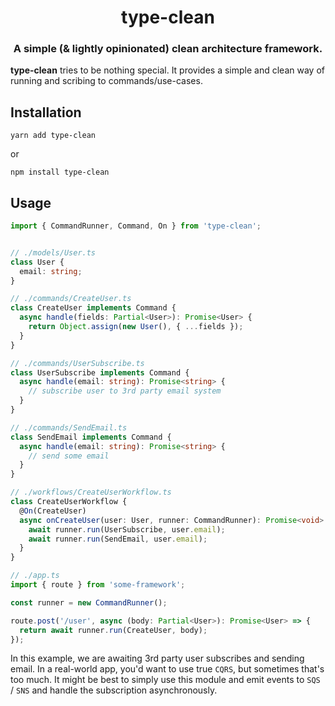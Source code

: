 <h1 align="center" style="border-bottom: none;">type-clean</h1>
<h3 align="center">A simple (& lightly opinionated) clean architecture framework.</h3>

**type-clean** tries to be nothing special.  It provides a simple and clean way of running and scribing to commands/use-cases.

## Installation

```
yarn add type-clean
```

or

```
npm install type-clean
```

## Usage

```typescript
import { CommandRunner, Command, On } from 'type-clean';


// ./models/User.ts
class User {
  email: string;
}

// ./commands/CreateUser.ts
class CreateUser implements Command {
  async handle(fields: Partial<User>): Promise<User> {
    return Object.assign(new User(), { ...fields });
  }
}

// ./commands/UserSubscribe.ts
class UserSubscribe implements Command {
  async handle(email: string): Promise<string> {
    // subscribe user to 3rd party email system
  }
}

// ./commands/SendEmail.ts
class SendEmail implements Command {
  async handle(email: string): Promise<string> {
    // send some email
  }
}

// ./workflows/CreateUserWorkflow.ts
class CreateUserWorkflow {
  @On(CreateUser)
  async onCreateUser(user: User, runner: CommandRunner): Promise<void> {
    await runner.run(UserSubscribe, user.email);
    await runner.run(SendEmail, user.email);
  }
}

// ./app.ts
import { route } from 'some-framework';

const runner = new CommandRunner();

route.post('/user', async (body: Partial<User>): Promise<User> => {
  return await runner.run(CreateUser, body);
});
```

In this example, we are awaiting 3rd party user subscribes and sending email.  In a real-world app, you'd want to use true `CQRS`, but sometimes that's too much.  It might be best to simply use this module and emit events to `SQS` / `SNS` and handle the subscription asynchronously.
